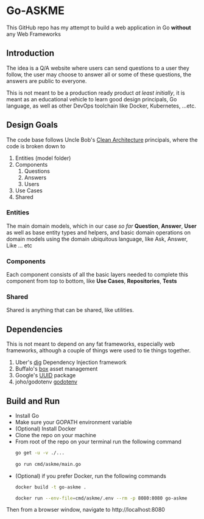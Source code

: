 # Go-ASKME

This GitHub repo has my attempt to build a web application in Go **without** any Web Frameworks

## Introduction
The idea is a Q/A website where users can send questions to a user they follow, the user may choose to answer all or some of these questions, the answers are public to everyone.

This is not meant to be a production ready product _at least initially_, it is meant as an educational vehicle to learn good design principals, Go language, as well as other DevOps toolchain like Docker, Kubernetes, ...etc.

## Design Goals

The code base follows Uncle Bob's [Clean Architecture](https://8thlight.com/blog/uncle-bob/2012/08/13/the-clean-architecture.html) principals, where the code is broken down to

1. Entities (model folder)
2. Components
    1. Questions
    2. Answers
    3. Users
3. Use Cases
4. Shared

### Entities
The main domain models, which in our case _so far_ **Question**, **Answer**, **User** as well as base entity types and helpers, and basic domain operations on domain models using the domain ubiquitous language, like Ask, Answer, Like ... etc

### Components
Each component consists of all the basic layers needed to complete this component from top to bottom, like **Use Cases**, **Repositories**, **Tests**

### Shared
Shared is anything that can be shared, like utilities.

## Dependencies

This is not meant to depend on any fat frameworks, especially web frameworks, although a couple of things were used to tie things together.

1. Uber's [dig](https://go.uber.org/dig) Dependency Injection framework
2. Buffalo's [box](https://github.com/gobuffalo/packr) asset management
3. Google's [UUID](https://github.com/google/uuid) package
4. joho/godotenv [godotenv](https://github.com/joho/godotenv)

## Build and Run

* Install Go
* Make sure your GOPATH environment variable
* (Optional) Install Docker
* Clone the repo on your machine
* From root of the repo on your terminal run the
  following command
  ```bash
  go get -u -v ./...
 
  go run cmd/askme/main.go
  ```
* (Optional) if you prefer Docker, run the following commands
  ```bash
  docker build -t go-askme .

  docker run --env-file=cmd/askme/.env --rm -p 8080:8080 go-askme
  ```
Then from a browser window, navigate to http://localhost:8080
